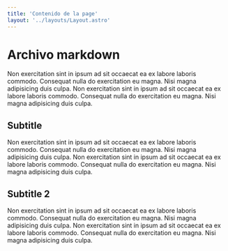 ```yaml
---
title: 'Contenido de la page'
layout: '../layouts/Layout.astro'
---
```


# Archivo markdown

Non exercitation sint in ipsum ad sit occaecat ea ex labore laboris commodo. Consequat nulla do exercitation eu magna. Nisi magna adipisicing duis culpa. Non exercitation sint in ipsum ad sit occaecat ea ex labore laboris commodo. Consequat nulla do exercitation eu magna. Nisi magna adipisicing duis culpa.

## Subtitle

Non exercitation sint in ipsum ad sit occaecat ea ex labore laboris commodo. Consequat nulla do exercitation eu magna. Nisi magna adipisicing duis culpa. Non exercitation sint in ipsum ad sit occaecat ea ex labore laboris commodo. Consequat nulla do exercitation eu magna. Nisi magna adipisicing duis culpa.

## Subtitle 2

Non exercitation sint in ipsum ad sit occaecat ea ex labore laboris commodo. Consequat nulla do exercitation eu magna. Nisi magna adipisicing duis culpa. Non exercitation sint in ipsum ad sit occaecat ea ex labore laboris commodo. Consequat nulla do exercitation eu magna. Nisi magna adipisicing duis culpa.

